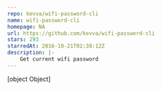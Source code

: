 ```yaml
---
repo: kevva/wifi-password-cli
name: wifi-password-cli
homepage: NA
url: https://github.com/kevva/wifi-password-cli
stars: 293
starredAt: 2016-10-21T02:38:12Z
description: |-
    Get current wifi password
---
```


[object Object]
